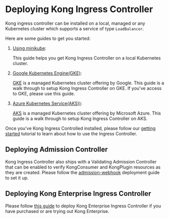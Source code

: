 # Deploying Kong Ingress Controller

Kong ingress controller can be installed on a local, managed
or any Kubernetes cluster which supports a service of type `LoadBalancer`.

Here are some guides to get you started:

1. [Using minikube][0]:

   This guide helps you get Kong Ingress Controller on a local
   Kubernetes cluster.

1. [Google Kubernetes Engine(GKE)][2]:

   [GKE](https://cloud.google.com/kubernetes-engine/)
   is a managed Kubernetes cluster offering by Google.
   This guide is a walk through to setup Kong Ingress Controller on GKE.
   If you've access to GKE, please use this guide.

1. [Azure Kubernetes Service(AKS))][3]:

   [AKS](https://azure.microsoft.com/en-us/services/kubernetes-service/)
   is a managed Kubernetes cluster offering by Microsoft Azure.
   This guide is a walk through to setup Kong Ingress
   Controller on AKS.

Once you've Kong Ingress Controlled installed, please follow our
[getting started](../guides/getting-started.md) tutorial to learn
about how to use the Ingress Controller.

## Deploying Admission Controller

Kong Ingress Controller also ships with a Validating
Admission Controller that
can be enabled to verify KongConsumer and KongPlugin resources as they
are created.
Please follow the [admission-webhook](admission-webhook.md) deployment
guide to set it up.

[0]: minikube.md
[2]: gke.md
[3]: aks.md


## Deploying Kong Enterprise Ingress Controller

Please follow [this guide](kong-enterprise.md) to deploy Kong Enterprise Ingress Controller
if you have purchased or are trying out Kong Enterprise.

